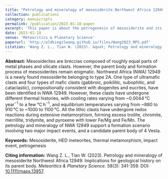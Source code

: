 ```yaml
---
title: "Petrology and mineralogy of mesosiderite Northwest Africa 12949: Implications for geological history on its parent body"
collection: publications
category: manuscripts
permalink: /publication/2023-01-18-paper
excerpt: 'This paper is about the petrogenesis of mesosiderite and its link to 4 Vesta.'
date: 2023-01-18
venue: 'Meteoritics & Planetary Science'
paperurl: 'http://oldkingzlwang.github.io/files/Wang2023_MPS.pdf'
citation: 'Wang Z. L., Tian W. (2023). &quot; Petrology and mineralogy of mesosiderite Northwest Africa 12949: Implications for geological history on its parent body.&quot; <i>Meteoritics & Planetary Science</i>. 58(3): 341-359.'
---
```


**Abstract:** Mesosiderites are breccias composed of roughly equal parts of metal phases and silicate clasts. However, the parent body and formation process of mesosiderites remain enigmatic. Northwest Africa (NWA) 12949 is a newly found mesosiderite belonging to type 2A. One type of ultramafic clasts and four types of mafic clasts (gabbroic, poikilitic, subophitic, and cataclastic), compositionally consistent with diogenites and eucrites, have been identified in NWA 12949. However, these clasts have undergone different thermal histories, with cooling rates varying from ~0.0044 °C year<sup>−1</sup> to a few °C h<sup>−1</sup>, and equilibrium temperatures varying from ~880 to 910 °C to ~1000 to 1100 °C. All the lithic clasts have undergone redox reactions during extensive metamorphism, forming excess troilite, chromite, merrillite, tridymite, and pyroxene with lower Fe/Mg and Fe/Mn. The petrology and mineralogy of NWA 12949 support a formation scenario involving two major impact events, and a candidate parent body of 4 Vesta.

**Keywords:** Mesosiderite, HED meteorites, thermal metamorphism, impact event, petrogenesis

**Citing information:** Wang Z. L., Tian W. (2023). Petrology and mineralogy of mesosiderite Northwest Africa 12949: Implications for geological history on its parent body. *Meteoritics & Planetary Science*. 58(3): 341-359. DOI: [10.1111/maps.13957](https://onlinelibrary.wiley.com/doi/10.1111/maps.13957).